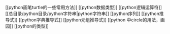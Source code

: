 [[python画笔turtle的一些常用方法]]
[[python数据类型]]
[[python逻辑运算符]]
[[总目录/python目录/python字符串|python字符串]]
[[python序列]] 
[[python推导式]]
[[python字典推导式]]
[[python元组推导式]]
[[python 中circle的用法，画园]]
[[python的类型]]